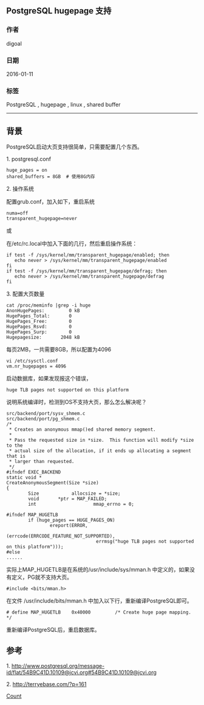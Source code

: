 ## PostgreSQL hugepage 支持  
                                              
### 作者                                                                                           
digoal                                         
                                                
### 日期                                           
2016-01-11                                        
                                            
### 标签                                         
PostgreSQL , hugepage , linux , shared buffer                   
                                              
----                                        
                                                 
## 背景                                       
PostgreSQL启动大页支持很简单，只需要配置几个东西。  
  
1\. postgresql.conf  
  
```  
huge_pages = on  
shared_buffers = 8GB  # 使用8G内存  
```  
  
2\. 操作系统  
  
配置grub.conf，加入如下，重启系统  
  
```  
numa=off  
transparent_hugepage=never  
```  
  
或  
  
在/etc/rc.local中加入下面的几行，然后重启操作系统：  
  
```  
if test -f /sys/kernel/mm/transparent_hugepage/enabled; then  
   echo never > /sys/kernel/mm/transparent_hugepage/enabled  
fi  
if test -f /sys/kernel/mm/transparent_hugepage/defrag; then  
   echo never > /sys/kernel/mm/transparent_hugepage/defrag  
fi  
```  
  
3\. 配置大页数量  
  
```  
cat /proc/meminfo |grep -i huge  
AnonHugePages:         0 kB  
HugePages_Total:       0  
HugePages_Free:        0  
HugePages_Rsvd:        0  
HugePages_Surp:        0  
Hugepagesize:       2048 kB  
```  
  
每页2MB，一共需要8GB，所以配置为4096  
  
```  
vi /etc/sysctl.conf  
vm.nr_hugepages = 4096  
```  
  
启动数据库，如果发现报这个错误，  
  
```  
huge TLB pages not supported on this platform  
```  
  
说明系统编译时，检测到OS不支持大页，那么怎么解决呢？  
  
```  
src/backend/port/sysv_shmem.c  
src/backend/port/pg_shmem.c  
/*  
 * Creates an anonymous mmap()ed shared memory segment.  
 *  
 * Pass the requested size in *size.  This function will modify *size to the  
 * actual size of the allocation, if it ends up allocating a segment that is  
 * larger than requested.  
 */  
#ifndef EXEC_BACKEND  
static void *  
CreateAnonymousSegment(Size *size)  
{  
        Size            allocsize = *size;  
        void       *ptr = MAP_FAILED;  
        int                     mmap_errno = 0;  
  
#ifndef MAP_HUGETLB  
        if (huge_pages == HUGE_PAGES_ON)  
                ereport(ERROR,  
                                (errcode(ERRCODE_FEATURE_NOT_SUPPORTED),  
                                 errmsg("huge TLB pages not supported on this platform")));  
#else  
......  
```  
  
  
实际上MAP_HUGETLB是在系统的/usr/include/sys/mman.h 中定义的，如果没有定义，PG就不支持大页。  
  
```  
#include <bits/mman.h>  
```  
  
在文件 /usr/include/bits/mman.h 中加入以下行，重新编译PostgreSQL即可。  
  
```  
# define MAP_HUGETLB    0x40000         /* Create huge page mapping.  */  
```  
  
重新编译PostgreSQL后，重启数据库。  
  
## 参考  
1\. http://www.postgresql.org/message-id/flat/54B9C41D.10109@jcvi.org#54B9C41D.10109@jcvi.org  
  
2\. http://terryebase.com/?p=161  
          
[Count](http://info.flagcounter.com/h9V1)                                                                               
